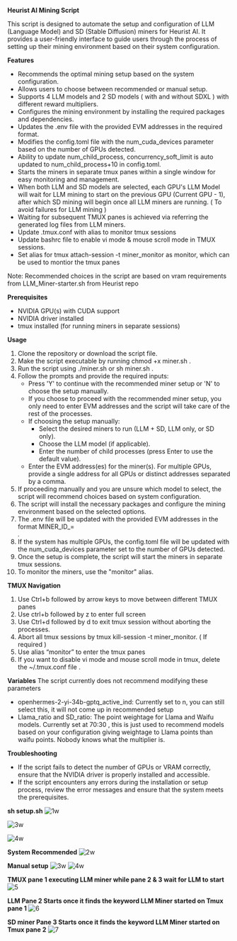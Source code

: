 **Heurist AI Mining Script**

This script is designed to automate the setup and configuration of LLM (Language Model) and SD (Stable Diffusion) miners for Heurist AI. It provides a user-friendly interface to guide users through the process of setting up their mining environment based on their system configuration.

**Features**
* Recommends the optimal mining setup based on the system configuration.
* Allows users to choose between recommended or manual setup.
* Supports 4 LLM models and 2 SD models ( with and without SDXL ) with different reward multipliers.
* Configures the mining environment by installing the required packages and dependencies.
* Updates the .env file with the provided EVM addresses in the required format.
* Modifies the config.toml file with the num_cuda_devices parameter based on the number of GPUs detected.
* Ability to update num_child_process, concurrency_soft_limit is auto updated to num_child_process+10 in config.toml.
* Starts the miners in separate tmux panes within a single window for easy monitoring and management.
* When both LLM and SD models are selected, each GPU's LLM Model will wait for LLM mining to start on the previous GPU (Current GPU - 1), after which SD mining will begin once all LLM miners are running. ( To avoid failures for LLM mining )
* Waiting for subsequent TMUX panes is achieved via referring the generated log files from LLM miners.
* Update .tmux.conf with alias to monitor tmux sessions 
* Update bashrc file to enable vi mode & mouse scroll mode in TMUX sessions.
* Set alias for tmux attach-session -t miner_monitor as monitor, which can be used to montior the tmux panes

Note: Recommended choices in the script are based on vram requirements from LLM_Miner-starter.sh from Heurist repo

**Prerequisites**
* NVIDIA GPU(s) with CUDA support
* NVIDIA driver installed
* tmux installed (for running miners in separate sessions)

**Usage**
1. Clone the repository or download the script file.
2. Make the script executable by running chmod +x miner.sh .
3. Run the script using ./miner.sh or sh miner.sh .
4. Follow the prompts and provide the required inputs:
    * Press 'Y' to continue with the recommended miner setup or 'N' to choose the setup manually.
    * If you choose to proceed with the recommended miner setup, you only need to enter EVM addresses and the script will take care of the rest of the processes.
    * If choosing the setup manually:
        * Select the desired miners to run (LLM + SD, LLM only, or SD only).
        * Choose the LLM model (if applicable).
        * Enter the number of child processes (press Enter to use the default value).
    * Enter the EVM address(es) for the miner(s). For multiple GPUs, provide a single address for all GPUs or distinct addresses separated by a comma.
5. If proceeding manually and you are unsure which model to select, the script will recommend choices based on system configuration.
6. The script will install the necessary packages and configure the mining environment based on the selected options.
7. The .env file will be updated with the provided EVM addresses in the format MINER_ID_<index>=<address>.
8. If the system has multiple GPUs, the config.toml file will be updated with the num_cuda_devices parameter set to the number of GPUs detected.
9. Once the setup is complete, the script will start the miners in separate tmux sessions.
10. To monitor the miners, use the "monitor" alias.

**TMUX Navigation**
1. Use Ctrl+b followed by arrow keys to move between different TMUX panes
2. Use ctrl+b followed by z to enter full screen
3. Use Ctrl+d followed by d to exit tmux session without aborting the processes.
4. Abort all tmux sessions by tmux kill-session -t miner_monitor. ( If required )
5. Use alias “monitor” to enter the tmux panes
6. If you want to disable vi mode and mouse scroll mode in tmux, delete the ~/.tmux.conf file .

**Variables**
The script currently does not recommend modifying these parameters
* openhermes-2-yi-34b-gptq_active_ind: Currently set to n, you can still select this, it will not come up in recommended setup
* Llama_ratio and SD_ratio: The point weightage for Llama and Waifu models. Currently set at 70:30 , this is just used to recommend models based on your configuration giving weightage to Llama points than waifu points. Nobody knows what the multiplier is.

**Troubleshooting**
* If the script fails to detect the number of GPUs or VRAM correctly, ensure that the NVIDIA driver is properly installed and accessible.
* If the script encounters any errors during the installation or setup process, review the error messages and ensure that the system meets the prerequisites.

**sh setup.sh**
![1w](https://github.com/Messierig82/Heurist_Miner_Setup/assets/106718401/23a7c119-48f4-45e8-be21-90c5c7db9a60)

![3w](https://github.com/Messierig82/Heurist_Miner_Setup/assets/106718401/452602f1-4ad4-47d5-a762-26a4d66cacce)

![4w](https://github.com/Messierig82/Heurist_Miner_Setup/assets/106718401/0c271ba9-aecc-4990-bc49-f0b7c652afd8)

**System Recommended**
![2w](https://github.com/Messierig82/Heurist_Miner_Setup/assets/106718401/a65bd637-6ed2-41b3-91b6-9f63aa943c48)

**Manual setup**
![3w](https://github.com/Messierig82/Heurist_Miner_Setup/assets/106718401/c2e231a9-f9bd-4b4c-b1c8-a3594a660568)
![4w](https://github.com/Messierig82/Heurist_Miner_Setup/assets/106718401/9a420a49-bf20-4653-b5e9-d477032e3798)

**TMUX pane 1 executing LLM miner while pane 2 & 3 wait for LLM to start**
![5](https://github.com/Messierig82/Heurist_Miner_Setup/assets/106718401/d2d85237-bb87-4712-9792-22c7bee19d79)

**LLM Pane 2 Starts once it finds the keyword LLM Miner started on Tmux pane 1**
![6](https://github.com/Messierig82/Heurist_Miner_Setup/assets/106718401/49ddcb0b-8b57-4c5a-a620-c7e916a3f849)

**SD miner Pane 3 Starts once it finds the keyword LLM Miner started on Tmux pane 2**
![7](https://github.com/Messierig82/Heurist_Miner_Setup/assets/106718401/18102a74-0a8b-47cd-8250-99918302189a)




